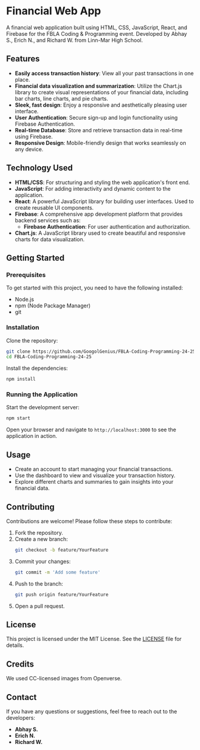 # Financial Web App

A financial web application built using HTML, CSS, JavaScript, React, and Firebase for the FBLA Coding & Programming event. Developed by Abhay S., Erich N., and Richard W. from Linn-Mar High School.

## Features

- **Easily access transaction history**: View all your past transactions in one place.
- **Financial data visualization and summarization**: Utilize the Chart.js library to create visual representations of your financial data, including bar charts, line charts, and pie charts.
- **Sleek, fast design**: Enjoy a responsive and aesthetically pleasing user interface.
- **User Authentication**: Secure sign-up and login functionality using Firebase Authentication.
- **Real-time Database**: Store and retrieve transaction data in real-time using Firebase.
- **Responsive Design**: Mobile-friendly design that works seamlessly on any device.

## Technology Used

- **HTML/CSS**: For structuring and styling the web application's front end.
- **JavaScript**: For adding interactivity and dynamic content to the application.
- **React**: A powerful JavaScript library for building user interfaces. Used to create reusable UI components.
- **Firebase**: A comprehensive app development platform that provides backend services such as:
  - **Firebase Authentication**: For user authentication and authorization.
- **Chart.js**: A JavaScript library used to create beautiful and responsive charts for data visualization.

## Getting Started

### Prerequisites

To get started with this project, you need to have the following installed:

- Node.js
- npm (Node Package Manager)
- git

### Installation

Clone the repository:

```sh
git clone https://github.com/GoogolGenius/FBLA-Coding-Programming-24-25.git
cd FBLA-Coding-Programming-24-25
```

Install the dependencies:

```sh
npm install
```

### Running the Application

Start the development server:

```sh
npm start
```

Open your browser and navigate to `http://localhost:3000` to see the application in action.

## Usage

- Create an account to start managing your financial transactions.
- Use the dashboard to view and visualize your transaction history.
- Explore different charts and summaries to gain insights into your financial data.

## Contributing

Contributions are welcome! Please follow these steps to contribute:

1. Fork the repository.
2. Create a new branch:
   ```sh
   git checkout -b feature/YourFeature
   ```
3. Commit your changes:
   ```sh
   git commit -m 'Add some feature'
   ```
4. Push to the branch:
   ```sh
   git push origin feature/YourFeature
   ```
5. Open a pull request.

## License

This project is licensed under the MIT License. See the [LICENSE](LICENSE) file for details.

## Credits

We used CC-licensed images from Openverse.

## Contact

If you have any questions or suggestions, feel free to reach out to the developers:

- **Abhay S.**
- **Erich N.**
- **Richard W.**

